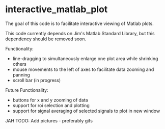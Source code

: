 # interactive_matlab_plot

The goal of this code is to facilitate interactive viewing of Matlab plots.

This code currently depends on Jim's Matlab Standard Library, but this dependency should be removed soon.

Functionality:

- line-dragging to simultaneously enlarge one plot area while shrinking others
- mouse movements to the left of axes to facilitate data zooming and panning
- scroll bar (in progress)

Future Functionality:

- buttons for x and y zooming of data
- support for roi selection and plotting
- support for signal averaging of selected signals to plot in new window

JAH TODO: Add pictures - preferably gifs